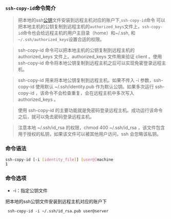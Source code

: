 ### `ssh-copy-id`命令简介

> 把本地的ssh[公钥](https://so.csdn.net/so/search?q=公钥&spm=1001.2101.3001.7020)文件安装到远程主机对应的账户下,`ssh-copy-id`命令 可以把本地主机的公钥复制到远程主机的`authorized_keys`文件上，`ssh-copy-id`命令也会给远程主机的用户主目录（home）和~/.ssh, 和`~/.ssh/authorized_keys`设置合适的权限。

> ssh-copy-id 命令可以把本地主机的公钥复制到远程主机的 authorized_keys 文件上。authorized_keys 文件用来验证 client 。使用 ssh-copy-id 命令将本地公钥复制到远程主机之后可以实现免密登录远程主机。

> ssh-copy-id 用来将本地公钥复制到远程主机。如果不传入 -i 参数，ssh-copy-id 使用默认 ~/.ssh/identity.pub 作为默认公钥。如果多次运行 ssh-copy-id ，该命令不会检查重复，会在远程主机中多次写入 authorized_keys 。

> 使用 ssh-copy-id 的主要功能就是免密码登录远程主机。成功运行该命令之后，就可以免去密码登录远程主机。

> 注意本地 ~/.ssh/id_rsa 的权限，chmod 400 ~/.ssh/id_rsa ，该文件包含用于授权的私钥，如果该文件可以被其他用户访问，ssh 会忽略该私钥。

### 命令语法

```bash
ssh-copy-id [-i [identity_file]] [user@]machine
1
```

### 命令选项

- -i：指定公钥文件

把本地的ssh公钥文件安装到远程主机对应的账户下

```shell
 ssh-copy-id -i ~/.ssh/id_rsa.pub user@server
```